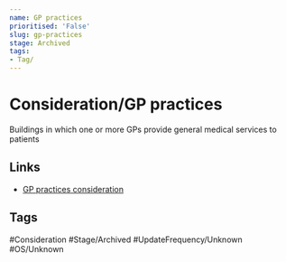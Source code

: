 ```yaml
---
name: GP practices
prioritised: 'False'
slug: gp-practices
stage: Archived
tags:
- Tag/
---
```


# Consideration/GP practices

Buildings in which one or more GPs provide general medical services to patients

## Links

* [GP practices consideration](https://design.planning.data.gov.uk/planning-consideration/gp-practices)

## Tags

#Consideration #Stage/Archived #UpdateFrequency/Unknown #OS/Unknown